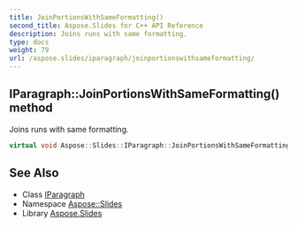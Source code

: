 ```yaml
---
title: JoinPortionsWithSameFormatting()
second_title: Aspose.Slides for C++ API Reference
description: Joins runs with same formatting.
type: docs
weight: 79
url: /aspose.slides/iparagraph/joinportionswithsameformatting/
---
```

## IParagraph::JoinPortionsWithSameFormatting() method


Joins runs with same formatting.

```cpp
virtual void Aspose::Slides::IParagraph::JoinPortionsWithSameFormatting()=0
```

## See Also

* Class [IParagraph](../)
* Namespace [Aspose::Slides](../../)
* Library [Aspose.Slides](../../../)
